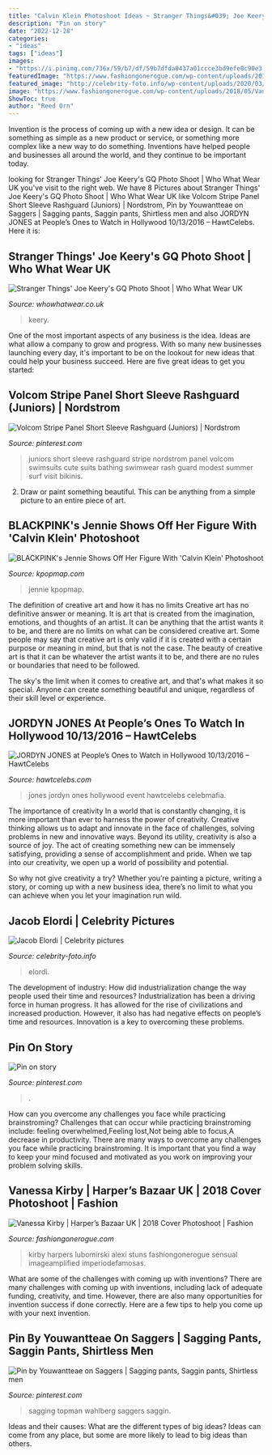 ```yaml
---
title: "Calvin Klein Photoshoot Ideas ~ Stranger Things&#039; Joe Keery&#039;s Gq Photo Shoot"
description: "Pin on story"
date: "2022-12-28"
categories:
- "ideas"
tags: ["ideas"]
images:
- "https://i.pinimg.com/736x/59/b7/df/59b7dfda0437a01ccce3bd9efe0c90e3.jpg"
featuredImage: "https://www.fashiongonerogue.com/wp-content/uploads/2018/05/Vanessa-Kirby-Actress05.jpg"
featured_image: "http://celebrity-foto.info/wp-content/uploads/2020/03/Jacob-Elordi-6.jpg"
image: "https://www.fashiongonerogue.com/wp-content/uploads/2018/05/Vanessa-Kirby-Actress05.jpg"
ShowToc: true
author: "Reed Orn"
---
```



Invention is the process of coming up with a new idea or design. It can be something as simple as a new product or service, or something more complex like a new way to do something. Inventions have helped people and businesses all around the world, and they continue to be important today.

	

		
looking for Stranger Things&#039; Joe Keery&#039;s GQ Photo Shoot | Who What Wear UK you've visit to the right web. We have 8 Pictures about Stranger Things&#039; Joe Keery&#039;s GQ Photo Shoot | Who What Wear UK like Volcom Stripe Panel Short Sleeve Rashguard (Juniors) | Nordstrom, Pin by Youwantteae on Saggers | Sagging pants, Saggin pants, Shirtless men and also JORDYN JONES at People’s Ones to Watch in Hollywood 10/13/2016 – HawtCelebs. Here it is:
		
    
## Stranger Things&#039; Joe Keery&#039;s GQ Photo Shoot | Who What Wear UK

<img loading=lazy src="https://cdn.cliqueinc.com/posts/241148/stranger-things-joe-keery-gq-photoshoot-241148-1510090825835-main.750x0c.jpg?interlace=true&amp;quality=70" onerror="this.onerror=null;this.src='https://tse1.mm.bing.net/th?id=OIP.8Heq17VanRcBaUD8ehFzPAHaLH&amp;pid=15.1';" alt="Stranger Things&#039; Joe Keery&#039;s GQ Photo Shoot | Who What Wear UK">

_Source: whowhatwear.co.uk_

>keery. 

	

One of the most important aspects of any business is the idea. Ideas are what allow a company to grow and progress. With so many new businesses launching every day, it's important to be on the lookout for new ideas that could help your business succeed. Here are five great ideas to get you started: 

    
## Volcom Stripe Panel Short Sleeve Rashguard (Juniors) | Nordstrom

<img loading=lazy src="https://i.pinimg.com/736x/59/b7/df/59b7dfda0437a01ccce3bd9efe0c90e3.jpg" onerror="this.onerror=null;this.src='https://tse3.mm.bing.net/th?id=OIP.n89VwbulFFwkrlLm7AecuwHaLX&amp;pid=15.1';" alt="Volcom Stripe Panel Short Sleeve Rashguard (Juniors) | Nordstrom">

_Source: pinterest.com_

>juniors short sleeve rashguard stripe nordstrom panel volcom swimsuits cute suits bathing swimwear rash guard modest summer surf visit bikinis. 

	

2. Draw or paint something beautiful. This can be anything from a simple picture to an entire piece of art.

    
## BLACKPINK&#039;s Jennie Shows Off Her Figure With &#039;Calvin Klein&#039; Photoshoot

<img loading=lazy src="https://image.kpopmap.com/2020/03/blackpink-jennie-calvin-klein-2.jpg" onerror="this.onerror=null;this.src='https://tse1.mm.bing.net/th?id=OIP.mFKTgx_22GaJY2ALpmZsPgHaK5&amp;pid=15.1';" alt="BLACKPINK&#039;s Jennie Shows Off Her Figure With &#039;Calvin Klein&#039; Photoshoot">

_Source: kpopmap.com_

>jennie kpopmap. 

	

The definition of creative art and how it has no limits
Creative art has no definitive answer or meaning. It is art that is created from the imagination, emotions, and thoughts of an artist. It can be anything that the artist wants it to be, and there are no limits on what can be considered creative art.
Some people may say that creative art is only valid if it is created with a certain purpose or meaning in mind, but that is not the case. The beauty of creative art is that it can be whatever the artist wants it to be, and there are no rules or boundaries that need to be followed.

The sky's the limit when it comes to creative art, and that's what makes it so special. Anyone can create something beautiful and unique, regardless of their skill level or experience.

    
## JORDYN JONES At People’s Ones To Watch In Hollywood 10/13/2016 – HawtCelebs

<img loading=lazy src="https://www.hawtcelebs.com/wp-content/uploads/2016/10/jordyn-jones-at-people-s-ones-to-watch-in-hollywood-10-13-2016_3.jpg" onerror="this.onerror=null;this.src='https://tse2.mm.bing.net/th?id=OIP.dE78jYpe5-odvvzxZuD96AHaLJ&amp;pid=15.1';" alt="JORDYN JONES at People’s Ones to Watch in Hollywood 10/13/2016 – HawtCelebs">

_Source: hawtcelebs.com_

>jones jordyn ones hollywood event hawtcelebs celebmafia. 

	

The importance of creativity
In a world that is constantly changing, it is more important than ever to harness the power of creativity. Creative thinking allows us to adapt and innovate in the face of challenges, solving problems in new and innovative ways.
Beyond its utility, creativity is also a source of joy. The act of creating something new can be immensely satisfying, providing a sense of accomplishment and pride. When we tap into our creativity, we open up a world of possibility and potential.

So why not give creativity a try? Whether you’re painting a picture, writing a story, or coming up with a new business idea, there’s no limit to what you can achieve when you let your imagination run wild.

    
## Jacob Elordi | Celebrity Pictures

<img loading=lazy src="http://celebrity-foto.info/wp-content/uploads/2020/03/Jacob-Elordi-6.jpg" onerror="this.onerror=null;this.src='https://tse2.mm.bing.net/th?id=OIP.q3_4hjxinohlLNhIjbRegAHaJ4&amp;pid=15.1';" alt="Jacob Elordi | Celebrity pictures">

_Source: celebrity-foto.info_

>elordi. 

	

The development of industry: How did industrialization change the way people used their time and resources?
Industrialization has been a driving force in human progress. It has allowed for the rise of civilizations and increased production. However, it also has had negative effects on people’s time and resources. Innovation is a key to overcoming these problems.

    
## Pin On Story

<img loading=lazy src="https://i.pinimg.com/736x/0b/44/49/0b44498932e0aa7e45d90d4f0b921104.jpg" onerror="this.onerror=null;this.src='https://tse4.mm.bing.net/th?id=OIP.aA-0ypQ7KRi3luf8jhTq7QHaNL&amp;pid=15.1';" alt="Pin on story">

_Source: pinterest.com_

>. 

	

How can you overcome any challenges you face while practicing brainstroming?
Challenges that can occur while practicing brainstroming include: feeling overwhelmed,Feeling lost,Not being able to focus,A decrease in productivity. There are many ways to overcome any challenges you face while practicing brainstroming. It is important that you find a way to keep your mind focused and motivated as you work on improving your problem solving skills.

    
## Vanessa Kirby | Harper’s Bazaar UK | 2018 Cover Photoshoot | Fashion

<img loading=lazy src="https://www.fashiongonerogue.com/wp-content/uploads/2018/05/Vanessa-Kirby-Actress05.jpg" onerror="this.onerror=null;this.src='https://tse2.mm.bing.net/th?id=OIP.4Vhfh6oee3emCPQNbbtpzQHaJ_&amp;pid=15.1';" alt="Vanessa Kirby | Harper’s Bazaar UK | 2018 Cover Photoshoot | Fashion">

_Source: fashiongonerogue.com_

>kirby harpers lubomirski alexi stuns fashiongonerogue sensual imageamplified imperiodefamosas. 

	

What are some of the challenges with coming up with inventions?
There are many challenges with coming up with inventions, including lack of adequate funding, creativity, and time. However, there are also many opportunities for invention success if done correctly. Here are a few tips to help you come up with your next invention.

    
## Pin By Youwantteae On Saggers | Sagging Pants, Saggin Pants, Shirtless Men

<img loading=lazy src="https://i.pinimg.com/736x/b9/c6/5d/b9c65d9b20d4a544fc26287d0480c6d2.jpg" onerror="this.onerror=null;this.src='https://tse3.mm.bing.net/th?id=OIP.wLrV-70pdB_I_V0JSmTyuAHaHa&amp;pid=15.1';" alt="Pin by Youwantteae on Saggers | Sagging pants, Saggin pants, Shirtless men">

_Source: pinterest.com_

>sagging topman wahlberg saggers saggin. 

	

Ideas and their causes: What are the different types of big ideas?
Ideas can come from any place, but some are more likely to lead to big ideas than others.

